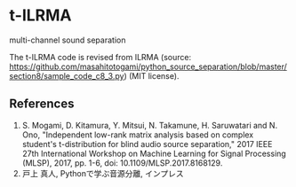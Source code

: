 # t-ILRMA
multi-channel sound separation

The t-ILRMA code is revised from ILRMA (source: https://github.com/masahitotogami/python_source_separation/blob/master/section8/sample_code_c8_3.py) (MIT license).

## References
1. S. Mogami, D. Kitamura, Y. Mitsui, N. Takamune, H. Saruwatari and N. Ono, "Independent low-rank matrix analysis based on complex student's t-distribution for blind audio source separation," 2017 IEEE 27th International Workshop on Machine Learning for Signal Processing (MLSP), 2017, pp. 1-6, doi: 10.1109/MLSP.2017.8168129.
2. 戸上 真人, Pythonで学ぶ音源分離, インプレス
